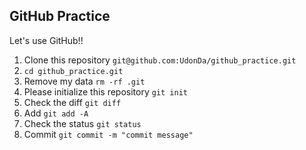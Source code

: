 ## GitHub Practice
Let's use GitHub!!

1. Clone this repository ```git@github.com:UdonDa/github_practice.git```
2. ```cd github_practice.git```
3. Remove my data ```rm -rf .git```
4. Please initialize this repository ```git init```
5. Check the diff ```git diff```
6. Add ```git add -A```
7. Check the status ```git status```
8. Commit ```git commit -m "commit message"```



